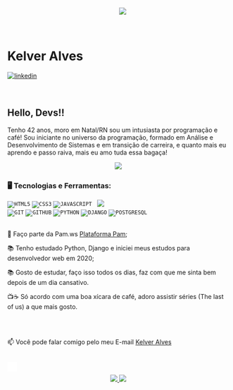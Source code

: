 <img align="right" width="250px" style="margin-top:-20px" src="https://www.google.com/url?sa=i&url=http%3A%2F%2Freinodezakharin.weebly.com%2Fsamurai.html&psig=AOvVaw2t0uCSx6aV8l88kDwhctol&ust=1677426654057000&source=images&cd=vfe&ved=0CBAQjRxqFwoTCNi06LCDsf0CFQAAAAAdAAAAABB6">

</br>
</br>

<div dsplay="inline-block">
 
 <h1 align="left">Kelver Alves</h1>
  <a href="https://www.linkedin.com/in/kelver-alves-rodrigues-7b6295bb/"  target="_blank">
    <img width="80px" src="https://i.ibb.co/RyZx12b/linkedin.png" alt="linkedin" style="vertical-align:top;">
  </a>
</div>
</br>
</br>

## Hello, Devs!!

Tenho 42 anos, moro em Natal/RN sou um intusiasta por programação e café! Sou iniciante no universo da programação, formado em Análise e Desenvolvimento de Sistemas e em transição de carreira, e quanto mais eu aprendo e passo raiva, mais eu amo tuda essa bagaça!

<p align="center">
  <img src="https://www.google.com/url?sa=i&url=http%3A%2F%2Freinodezakharin.weebly.com%2Fsamurai.html&psig=AOvVaw2t0uCSx6aV8l88kDwhctol&ust=1677426654057000&source=images&cd=vfe&ved=0CBAQjRxqFwoTCNi06LCDsf0CFQAAAAAdAAAAABB6" width="350">
</p>

### 🖥️ Tecnologias e Ferramentas: 
<img width="300px" align="right" src="https://myoctocat.com/assets/images/octocats/octocat-20.png">
<code><img width="40px" src="https://cdn.jsdelivr.net/gh/devicons/devicon/icons/html5/html5-original-wordmark.svg" title = "HTML5"/></code>
<code><img width="40px" src="https://cdn.jsdelivr.net/gh/devicons/devicon/icons/css3/css3-original-wordmark.svg" title = "CSS3"/></code>
<code><img width="40px" src="https://cdn.jsdelivr.net/gh/devicons/devicon/icons/javascript/javascript-original.svg" title = "JAVASCRIPT"/></code>
<code><img width="40px" src="https://cdn.jsdelivr.net/gh/devicons/devicon/icons/git/git-original.svg" title = "GIT"/></code>
<code><img width="40px" src="https://cdn.jsdelivr.net/gh/devicons/devicon/icons/github/github-original.svg" title = "GITHUB"/></code>
<code><img width="40px" src="https://cdn.jsdelivr.net/gh/devicons/devicon/icons/python/python-original.svg"  title = "PYTHON"/></code>
<code><img width="40px" src="https://cdn.jsdelivr.net/gh/devicons/devicon/icons/django/django-plain.svg" title = "DJANGO"/></code>
<code><img width="40px" src="https://cdn.jsdelivr.net/gh/devicons/devicon/icons/postgresql/postgresql-original.svg" title = "POSTGRESQL"/></code>
</br>
</br>
<div display="inline-block">
 <p align="left">🤿 Faço parte da Pam.ws <a href="https://pam.ws/">Plataforma Pam</a>;</p>
 <p align="left">📚 Tenho estudado Python, Django e iniciei meus estudos para desenvolvedor web em 2020;</p>
 <p align="left">📚 Gosto de estudar, faço isso todos os dias, faz com que me sinta bem depois de um dia cansativo.</p>
 <p align="left">📺☕ Só acordo com uma boa xícara de café, adoro assistir séries (The last of us) a que mais gosto.</p>
</div>

</br>

</br>

📫 Você pode falar comigo pelo meu E-mail <a href="mailto:kelverwt@gmail.com">Kelver Alves</a>

</br>
<a href="https://www.linkedin.com/in/kelver-alves-rodrigues-7b6295bb/" target="_blank"><img align="left" alt="LinkedIn" width="22px" src="https://github.com/Aakarsh-B/trying-repos/blob/master/linkedin.svg" />

##
<p align="center">
<a href="https://github.com/kelver-web">
  <img height="180em" src="https://github-readme-stats-eight-theta.vercel.app/api?username=jeniblodev&show_icons=true&theme=algolia&include_all_commits=true&count_private=true"/>
  <img height="180em" src="https://github-readme-stats-eight-theta.vercel.app/api/top-langs/?username=jeniblodev&layout=compact&langs_count=8&theme=algolia"/>
</a>
</p>
